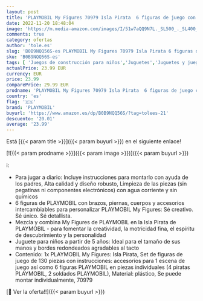 ```yaml
---
layout: post
title: 'PLAYMOBIL My Figures 70979 Isla Pirata  6 figuras de juego con más de 1000 combinaciones posibles  Juguetes piratas para niños a partir de 5 años'
date: 2022-11-20 18:48:04
image: 'https://m.media-amazon.com/images/I/51w7aQQ9N7L._SL500_._SL400_.jpg'
comments: true
category: ofertas
author: 'tole.es'
slug: 'B0B9NQQ56S-es PLAYMOBIL My Figures 70979 Isla Pirata 6 figuras de juego...'
sku: 'B0B9NQQ56S-es'
tags: [ 'Juegos de construcción para niños','Juguetes','Juguetes y juegos','playmobil','🇪🇸', ]
actualPrice: 23.99 EUR
currency: EUR
price: 23.99
comparePrice: 29.99 EUR
prodname: 'PLAYMOBIL My Figures 70979 Isla Pirata  6 figuras de juego con más de 1000 combinaciones posibles  Juguetes piratas para niños a partir de 5 años'
country: 'es'
flag: '🇪🇸'
brand: 'PLAYMOBIL'
buyurl: 'https://www.amazon.es/dp/B0B9NQQ56S/?tag=tolees-21'
descuento: '20.01'
average: '23.99'
---
```


Está [{{< param title >}}]({{< param buyurl >}}) en el siguiente enlace!

[![{{< param prodname >}}]({{< param image >}})]({{< param buyurl >}})

ℹ️:

- Para jugar a diario: Incluye instrucciones para montarlo con ayuda de los padres, Alta calidad y diseño robusto, Limpieza de las piezas (sin pegatinas ni componentes electrónicos) con agua corriente y sin químicos
- 6 figuras de PLAYMOBIL con brazos, piernas, cuerpos y accesorios intercambiables para personalizar PLAYMOBIL My Figures: Sé creativo. Sé único. Sé detallista.
- Mezcla y combina My Figures de PLAYMOBIL en la Isla Pirata de PLAYMOBIL - para fomentar la creatividad, la motricidad fina, el espíritu de descubrimiento y la personalidad
- Juguete para niños a partir de 5 años: Ideal para el tamaño de sus manos y bordes redondeados agradables al tacto
- Contenido: 1x PLAYMOBIL My Figures: Isla Pirata, Set de figuras de juego de 130 piezas con instrucciones: accesorios para 1 escena de juego así como 6 figuras PLAYMOBIL en piezas individuales (4 piratas PLAYMOBIL, 2 soldados PLAYMOBIL), Material: plástico, Se puede montar individualmente, 70979

[🛒 Ver la oferta!!]({{< param buyurl >}})

